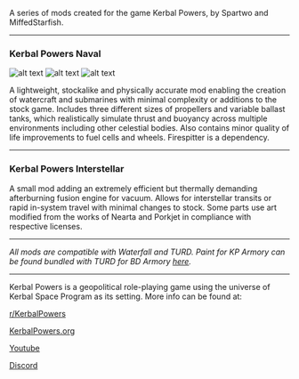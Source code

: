 A series of mods created for the game Kerbal Powers, by Spartwo and MiffedStarfish.

-------------------------------------------------------
### Kerbal Powers Naval

![alt text](https://wiki.kerbalpowers.org/images/c/ca/KP_Naval_2.png)
![alt text](https://wiki.kerbalpowers.org/images/1/19/KP_Naval.png)
![alt text](https://i.imgur.com/naYFVSZ.png)

A lightweight, stockalike and physically accurate mod enabling the creation of watercraft and submarines with minimal complexity or additions to the stock game. Includes three different sizes of propellers and variable ballast tanks, which realistically simulate thrust and buoyancy across multiple environments including other celestial bodies. Also contains minor quality of life improvements to fuel cells and wheels. Firespitter is a dependency.

-------------------------------------------------------
### Kerbal Powers Interstellar

A small mod adding an extremely efficient but thermally demanding afterburning fusion engine for vacuum. Allows for interstellar transits or rapid in-system travel with minimal changes to stock.  Some parts use art modified from the works of Nearta and Porkjet in compliance with respective licenses.

-------------------------------------------------------

*All mods are compatible with Waterfall and TURD. Paint for KP Armory can be found bundled with TURD for BD Armory  [here](https://github.com/Spartwo/TURD-BDArmory).*


-------------------------------------------------------

Kerbal Powers is a geopolitical role-playing game using the universe of Kerbal Space Program as its setting. More info can be found at:

[r/KerbalPowers](https://old.reddit.com/r/KerbalPowers/)

[KerbalPowers.org](https://wiki.kerbalpowers.org/)

[Youtube](https://www.youtube.com/@KerbalPowers)

[Discord](https://discord.gg/ujB29GKx3C)
